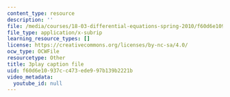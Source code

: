```yaml
---
content_type: resource
description: ''
file: /media/courses/18-03-differential-equations-spring-2010/f60d6e10937cc473ede997b139b2221b_YQ7HEE8-OfA.srt
file_type: application/x-subrip
learning_resource_types: []
license: https://creativecommons.org/licenses/by-nc-sa/4.0/
ocw_type: OCWFile
resourcetype: Other
title: 3play caption file
uid: f60d6e10-937c-c473-ede9-97b139b2221b
video_metadata:
  youtube_id: null
---
```

